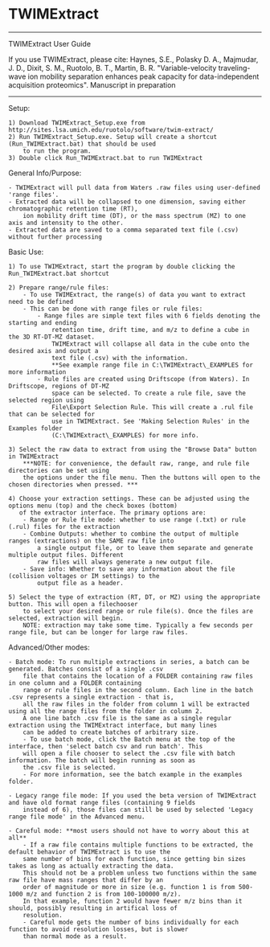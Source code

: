 # TWIMExtract

********************************************************************************
TWIMExtract User Guide

If you use TWIMExtract, please cite:
Haynes, S.E., Polasky D. A., Majmudar, J. D., Dixit, S. M., Ruotolo, B. T., 
Martin, B. R. "Variable-velocity traveling-wave ion mobility separation enhances peak capacity for
data-independent acquisition proteomics". Manuscript in preparation
********************************************************************************

Setup:

	1) Download TWIMExtract_Setup.exe from http://sites.lsa.umich.edu/ruotolo/software/twim-extract/
	2) Run TWIMExtract_Setup.exe. Setup will create a shortcut (Run_TWIMExtract.bat) that should be used 
		to run the program. 
	3) Double click Run_TWIMExtract.bat to run TWIMExtract

General Info/Purpose:

	- TWIMExtract will pull data from Waters .raw files using user-defined 'range files'. 
	- Extracted data will be collapsed to one dimension, saving either chromatographic retention time (RT), 
		ion mobility drift time (DT), or the mass spectrum (MZ) to one axis and intensity to the other. 
	- Extracted data are saved to a comma separated text file (.csv) without further processing

Basic Use:

	1) To use TWIMExtract, start the program by double clicking the Run_TWIMExtract.bat shortcut

	2) Prepare range/rule files:
		- To use TWIMExtract, the range(s) of data you want to extract need to be defined
		- This can be done with range files or rule files:
			- Range files are simple text files with 6 fields denoting the starting and ending
				retention time, drift time, and m/z to define a cube in the 3D RT-DT-MZ dataset.
				TWIMExtract will collapse all data in the cube onto the desired axis and output a
				text file (.csv) with the information. 
				**See example range file in C:\TWIMExtract\_EXAMPLES for more information
			- Rule files are created using Driftscope (from Waters). In Driftscope, regions of DT-MZ
				space can be selected. To create a rule file, save the selected region using 
				File\Export Selection Rule. This will create a .rul file that can be selected for
				use in TWIMExtract. See 'Making Selection Rules' in the Examples folder 
				(C:\TWIMExtract\_EXAMPLES) for more info.

	3) Select the raw data to extract from using the "Browse Data" button in TWIMExtract
		***NOTE: for convenience, the default raw, range, and rule file directories can be set using
		the options under the file menu. Then the buttons will open to the chosen directories when pressed. ***

	4) Choose your extraction settings. These can be adjusted using the options menu (top) and the check boxes (bottom)
	   of the extractor interface. The primary options are:
		- Range or Rule file mode: whether to use range (.txt) or rule (.rul) files for the extraction
		- Combine Outputs: whether to combine the output of multiple ranges (extractions) on the SAME raw file into
			a single output file, or to leave them separate and generate multiple output files. Different
			raw files will always generate a new output file. 
		- Save info: Whether to save any information about the file (collision voltages or IM settings) to the
			output file as a header. 

	5) Select the type of extraction (RT, DT, or MZ) using the appropriate button. This will open a filechooser
		to select your desired range or rule file(s). Once the files are selected, extraction will begin. 
		NOTE: extraction may take some time. Typically a few seconds per range file, but can be longer for large raw files. 

Advanced/Other modes:

	- Batch mode: To run multiple extractions in series, a batch can be generated. Batches consist of a single .csv
		file that contains the location of a FOLDER containing raw files in one column and a FOLDER containing
		range or rule files in the second column. Each line in the batch .csv represents a single extraction - that is, 
		all the raw files in the folder from column 1 will be extracted using all the range files from the folder in column 2. 
		A one line batch .csv file is the same as a single regular extraction using the TWIMExtract interface, but many lines
		can be added to create batches of arbitrary size. 
		- To use batch mode, click the Batch menu at the top of the interface, then 'select batch csv and run batch'. This
		will open a file chooser to select the .csv file with batch information. The batch will begin running as soon as
		the .csv file is selected. 
		- For more information, see the batch example in the examples folder.

	- Legacy range file mode: If you used the beta version of TWIMExtract and have old format range files (containing 9 fields
		instead of 6), those files can still be used by selected 'Legacy range file mode' in the Advanced menu. 

	- Careful mode: **most users should not have to worry about this at all**
		- If a raw file contains multiple functions to be extracted, the default behavior of TWIMExtract is to use the
		same number of bins for each function, since getting bin sizes takes as long as actually extracting the data. 
		This should not be a problem unless two functions within the same raw file have mass ranges that differ by an
		order of magnitude or more in size (e.g. function 1 is from 500-1000 m/z and function 2 is from 100-100000 m/z). 
		In that example, function 2 would have fewer m/z bins than it should, possibly resulting in artifical loss of 
		resolution. 
		- Careful mode gets the number of bins individually for each function to avoid resolution losses, but is slower
		than normal mode as a result.  
